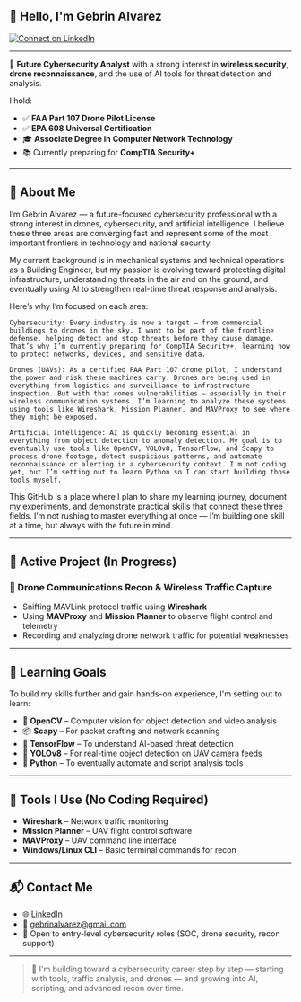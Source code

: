 ## 👋 Hello, I'm Gebrin Alvarez

[![Connect on LinkedIn](https://img.shields.io/badge/LinkedIn-0077B5?style=for-the-badge&logo=linkedin&logoColor=white)](https://www.linkedin.com/in/gebrin-alvarez/)

---

🎯 **Future Cybersecurity Analyst** with a strong interest in **wireless security**, **drone reconnaissance**, and the use of AI tools for threat detection and analysis.

I hold:

- ✅ **FAA Part 107 Drone Pilot License**
- ✅ **EPA 608 Universal Certification**
- 🎓 **Associate Degree in Computer Network Technology**
- 📚 Currently preparing for **CompTIA Security+**

---

## 🧠 About Me

I’m Gebrin Alvarez — a future-focused cybersecurity professional with a strong interest in drones, cybersecurity, and artificial intelligence. I believe these three areas are converging fast and represent some of the most important frontiers in technology and national security.

My current background is in mechanical systems and technical operations as a Building Engineer, but my passion is evolving toward protecting digital infrastructure, understanding threats in the air and on the ground, and eventually using AI to strengthen real-time threat response and analysis.

Here’s why I’m focused on each area:

    Cybersecurity: Every industry is now a target — from commercial buildings to drones in the sky. I want to be part of the frontline defense, helping detect and stop threats before they cause damage. That’s why I’m currently preparing for CompTIA Security+, learning how to protect networks, devices, and sensitive data.

    Drones (UAVs): As a certified FAA Part 107 drone pilot, I understand the power and risk these machines carry. Drones are being used in everything from logistics and surveillance to infrastructure inspection. But with that comes vulnerabilities — especially in their wireless communication systems. I’m learning to analyze these systems using tools like Wireshark, Mission Planner, and MAVProxy to see where they might be exposed.

    Artificial Intelligence: AI is quickly becoming essential in everything from object detection to anomaly detection. My goal is to eventually use tools like OpenCV, YOLOv8, TensorFlow, and Scapy to process drone footage, detect suspicious patterns, and automate reconnaissance or alerting in a cybersecurity context. I'm not coding yet, but I’m setting out to learn Python so I can start building those tools myself.

This GitHub is a place where I plan to share my learning journey, document my experiments, and demonstrate practical skills that connect these three fields. I’m not rushing to master everything at once — I’m building one skill at a time, but always with the future in mind.

---

## 🚀 Active Project (In Progress)

### 📡 Drone Communications Recon & Wireless Traffic Capture

- Sniffing MAVLink protocol traffic using **Wireshark**
- Using **MAVProxy** and **Mission Planner** to observe flight control and telemetry
- Recording and analyzing drone network traffic for potential weaknesses

---

## 🎯 Learning Goals

To build my skills further and gain hands-on experience, I'm setting out to learn:

- 🧠 **OpenCV** – Computer vision for object detection and video analysis
- 📦 **Scapy** – For packet crafting and network scanning
- 🤖 **TensorFlow** – To understand AI-based threat detection
- 🎯 **YOLOv8** – For real-time object detection on UAV camera feeds
- 🐍 **Python** – To eventually automate and script analysis tools

---

## 🧰 Tools I Use (No Coding Required)

- **Wireshark** – Network traffic monitoring
- **Mission Planner** – UAV flight control software
- **MAVProxy** – UAV command line interface
- **Windows/Linux CLI** – Basic terminal commands for recon

---

## 📬 Contact Me

- 🌐 [LinkedIn](https://www.linkedin.com/in/gebrin-alvarez/)
- 📧 gebrinalvarez@gmail.com  
- 💼 Open to entry-level cybersecurity roles (SOC, drone security, recon support)

---

> 🔎 I'm building toward a cybersecurity career step by step — starting with tools, traffic analysis, and drones — and growing into AI, scripting, and advanced recon over time.
